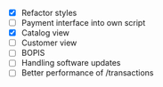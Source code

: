 - [x] Refactor styles   
- [ ] Payment interface into own script  
- [x] Catalog view  
- [ ] Customer view  
- [ ] BOPIS  
- [ ] Handling software updates
- [ ] Better performance of /transactions